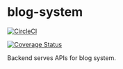 # blog-system

[![CircleCI](https://circleci.com/gh/thinhlvv/blog-system/tree/master.svg?style=svg&circle-token=47214c8eef0e763d2f4d529b884f0e9cc0141217)](https://circleci.com/gh/thinhlvv/blog-system/tree/master)

[![Coverage Status](https://coveralls.io/repos/github/thinhlvv/blog-system/badge.svg?branch=master)](https://coveralls.io/github/thinhlvv/blog-system?branch=master)

Backend serves APIs for blog system.
